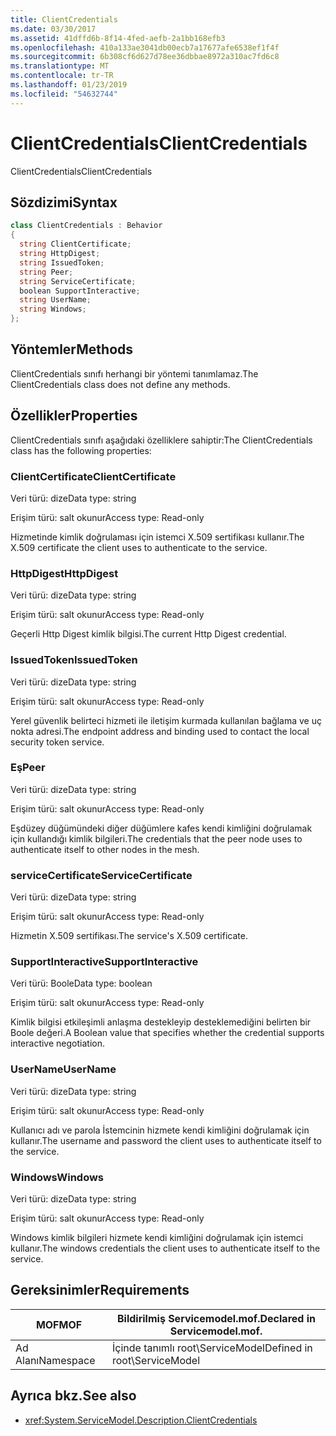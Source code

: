 ```yaml
---
title: ClientCredentials
ms.date: 03/30/2017
ms.assetid: 41dffd6b-8f14-4fed-aefb-2a1bb168efb3
ms.openlocfilehash: 410a133ae3041db00ecb7a17677afe6538ef1f4f
ms.sourcegitcommit: 6b308cf6d627d78ee36dbbae8972a310ac7fd6c8
ms.translationtype: MT
ms.contentlocale: tr-TR
ms.lasthandoff: 01/23/2019
ms.locfileid: "54632744"
---
```

# <a name="clientcredentials"></a><span data-ttu-id="8c6b8-102">ClientCredentials</span><span class="sxs-lookup"><span data-stu-id="8c6b8-102">ClientCredentials</span></span>
<span data-ttu-id="8c6b8-103">ClientCredentials</span><span class="sxs-lookup"><span data-stu-id="8c6b8-103">ClientCredentials</span></span>  
  
## <a name="syntax"></a><span data-ttu-id="8c6b8-104">Sözdizimi</span><span class="sxs-lookup"><span data-stu-id="8c6b8-104">Syntax</span></span>  
  
```csharp
class ClientCredentials : Behavior  
{  
  string ClientCertificate;  
  string HttpDigest;  
  string IssuedToken;  
  string Peer;  
  string ServiceCertificate;  
  boolean SupportInteractive;  
  string UserName;  
  string Windows;  
};  
```  
  
## <a name="methods"></a><span data-ttu-id="8c6b8-105">Yöntemler</span><span class="sxs-lookup"><span data-stu-id="8c6b8-105">Methods</span></span>  
 <span data-ttu-id="8c6b8-106">ClientCredentials sınıfı herhangi bir yöntemi tanımlamaz.</span><span class="sxs-lookup"><span data-stu-id="8c6b8-106">The ClientCredentials class does not define any methods.</span></span>  
  
## <a name="properties"></a><span data-ttu-id="8c6b8-107">Özellikler</span><span class="sxs-lookup"><span data-stu-id="8c6b8-107">Properties</span></span>  
 <span data-ttu-id="8c6b8-108">ClientCredentials sınıfı aşağıdaki özelliklere sahiptir:</span><span class="sxs-lookup"><span data-stu-id="8c6b8-108">The ClientCredentials class has the following properties:</span></span>  
  
### <a name="clientcertificate"></a><span data-ttu-id="8c6b8-109">ClientCertificate</span><span class="sxs-lookup"><span data-stu-id="8c6b8-109">ClientCertificate</span></span>  
 <span data-ttu-id="8c6b8-110">Veri türü: dize</span><span class="sxs-lookup"><span data-stu-id="8c6b8-110">Data type: string</span></span>  
  
 <span data-ttu-id="8c6b8-111">Erişim türü: salt okunur</span><span class="sxs-lookup"><span data-stu-id="8c6b8-111">Access type: Read-only</span></span>  
  
 <span data-ttu-id="8c6b8-112">Hizmetinde kimlik doğrulaması için istemci X.509 sertifikası kullanır.</span><span class="sxs-lookup"><span data-stu-id="8c6b8-112">The X.509 certificate the client uses to authenticate to the service.</span></span>  
  
### <a name="httpdigest"></a><span data-ttu-id="8c6b8-113">HttpDigest</span><span class="sxs-lookup"><span data-stu-id="8c6b8-113">HttpDigest</span></span>  
 <span data-ttu-id="8c6b8-114">Veri türü: dize</span><span class="sxs-lookup"><span data-stu-id="8c6b8-114">Data type: string</span></span>  
  
 <span data-ttu-id="8c6b8-115">Erişim türü: salt okunur</span><span class="sxs-lookup"><span data-stu-id="8c6b8-115">Access type: Read-only</span></span>  
  
 <span data-ttu-id="8c6b8-116">Geçerli Http Digest kimlik bilgisi.</span><span class="sxs-lookup"><span data-stu-id="8c6b8-116">The current Http Digest credential.</span></span>  
  
### <a name="issuedtoken"></a><span data-ttu-id="8c6b8-117">IssuedToken</span><span class="sxs-lookup"><span data-stu-id="8c6b8-117">IssuedToken</span></span>  
 <span data-ttu-id="8c6b8-118">Veri türü: dize</span><span class="sxs-lookup"><span data-stu-id="8c6b8-118">Data type: string</span></span>  
  
 <span data-ttu-id="8c6b8-119">Erişim türü: salt okunur</span><span class="sxs-lookup"><span data-stu-id="8c6b8-119">Access type: Read-only</span></span>  
  
 <span data-ttu-id="8c6b8-120">Yerel güvenlik belirteci hizmeti ile iletişim kurmada kullanılan bağlama ve uç nokta adresi.</span><span class="sxs-lookup"><span data-stu-id="8c6b8-120">The endpoint address and binding used to contact the local security token service.</span></span>  
  
### <a name="peer"></a><span data-ttu-id="8c6b8-121">Eş</span><span class="sxs-lookup"><span data-stu-id="8c6b8-121">Peer</span></span>  
 <span data-ttu-id="8c6b8-122">Veri türü: dize</span><span class="sxs-lookup"><span data-stu-id="8c6b8-122">Data type: string</span></span>  
  
 <span data-ttu-id="8c6b8-123">Erişim türü: salt okunur</span><span class="sxs-lookup"><span data-stu-id="8c6b8-123">Access type: Read-only</span></span>  
  
 <span data-ttu-id="8c6b8-124">Eşdüzey düğümündeki diğer düğümlere kafes kendi kimliğini doğrulamak için kullandığı kimlik bilgileri.</span><span class="sxs-lookup"><span data-stu-id="8c6b8-124">The credentials that the peer node uses to authenticate itself to other nodes in the mesh.</span></span>  
  
### <a name="servicecertificate"></a><span data-ttu-id="8c6b8-125">serviceCertificate</span><span class="sxs-lookup"><span data-stu-id="8c6b8-125">ServiceCertificate</span></span>  
 <span data-ttu-id="8c6b8-126">Veri türü: dize</span><span class="sxs-lookup"><span data-stu-id="8c6b8-126">Data type: string</span></span>  
  
 <span data-ttu-id="8c6b8-127">Erişim türü: salt okunur</span><span class="sxs-lookup"><span data-stu-id="8c6b8-127">Access type: Read-only</span></span>  
  
 <span data-ttu-id="8c6b8-128">Hizmetin X.509 sertifikası.</span><span class="sxs-lookup"><span data-stu-id="8c6b8-128">The service's X.509 certificate.</span></span>  
  
### <a name="supportinteractive"></a><span data-ttu-id="8c6b8-129">SupportInteractive</span><span class="sxs-lookup"><span data-stu-id="8c6b8-129">SupportInteractive</span></span>  
 <span data-ttu-id="8c6b8-130">Veri türü: Boole</span><span class="sxs-lookup"><span data-stu-id="8c6b8-130">Data type: boolean</span></span>  
  
 <span data-ttu-id="8c6b8-131">Erişim türü: salt okunur</span><span class="sxs-lookup"><span data-stu-id="8c6b8-131">Access type: Read-only</span></span>  
  
 <span data-ttu-id="8c6b8-132">Kimlik bilgisi etkileşimli anlaşma destekleyip desteklemediğini belirten bir Boole değeri.</span><span class="sxs-lookup"><span data-stu-id="8c6b8-132">A Boolean value that specifies whether the credential supports interactive negotiation.</span></span>  
  
### <a name="username"></a><span data-ttu-id="8c6b8-133">UserName</span><span class="sxs-lookup"><span data-stu-id="8c6b8-133">UserName</span></span>  
 <span data-ttu-id="8c6b8-134">Veri türü: dize</span><span class="sxs-lookup"><span data-stu-id="8c6b8-134">Data type: string</span></span>  
  
 <span data-ttu-id="8c6b8-135">Erişim türü: salt okunur</span><span class="sxs-lookup"><span data-stu-id="8c6b8-135">Access type: Read-only</span></span>  
  
 <span data-ttu-id="8c6b8-136">Kullanıcı adı ve parola İstemcinin hizmete kendi kimliğini doğrulamak için kullanır.</span><span class="sxs-lookup"><span data-stu-id="8c6b8-136">The username and password the client uses to authenticate itself to the service.</span></span>  
  
### <a name="windows"></a><span data-ttu-id="8c6b8-137">Windows</span><span class="sxs-lookup"><span data-stu-id="8c6b8-137">Windows</span></span>  
 <span data-ttu-id="8c6b8-138">Veri türü: dize</span><span class="sxs-lookup"><span data-stu-id="8c6b8-138">Data type: string</span></span>  
  
 <span data-ttu-id="8c6b8-139">Erişim türü: salt okunur</span><span class="sxs-lookup"><span data-stu-id="8c6b8-139">Access type: Read-only</span></span>  
  
 <span data-ttu-id="8c6b8-140">Windows kimlik bilgileri hizmete kendi kimliğini doğrulamak için istemci kullanır.</span><span class="sxs-lookup"><span data-stu-id="8c6b8-140">The windows credentials the client uses to authenticate itself to the service.</span></span>  
  
## <a name="requirements"></a><span data-ttu-id="8c6b8-141">Gereksinimler</span><span class="sxs-lookup"><span data-stu-id="8c6b8-141">Requirements</span></span>  
  
|<span data-ttu-id="8c6b8-142">MOF</span><span class="sxs-lookup"><span data-stu-id="8c6b8-142">MOF</span></span>|<span data-ttu-id="8c6b8-143">Bildirilmiş Servicemodel.mof.</span><span class="sxs-lookup"><span data-stu-id="8c6b8-143">Declared in Servicemodel.mof.</span></span>|  
|---------|-----------------------------------|  
|<span data-ttu-id="8c6b8-144">Ad Alanı</span><span class="sxs-lookup"><span data-stu-id="8c6b8-144">Namespace</span></span>|<span data-ttu-id="8c6b8-145">İçinde tanımlı root\ServiceModel</span><span class="sxs-lookup"><span data-stu-id="8c6b8-145">Defined in root\ServiceModel</span></span>|  
  
## <a name="see-also"></a><span data-ttu-id="8c6b8-146">Ayrıca bkz.</span><span class="sxs-lookup"><span data-stu-id="8c6b8-146">See also</span></span>
- <xref:System.ServiceModel.Description.ClientCredentials>
